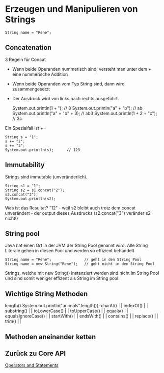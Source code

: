 # Erzeugen und Manipulieren von Strings

    String name = "Rene";
    
## Concatenation

3 Regeln für Concat
* Wenn beide Operanden nummerisch sind, versteht man unter dem + eine nummerische Addition
* Wenn beide Operanden vom Typ String sind, dann wird zusammengesetzt
* Der Ausdruck wird von links nach rechts ausgeführt.


    System.out.println(1 + ");              // 3
    System.out.println("a" + "b");          // ab
    System.out.println("a" + "b" + 3);      // ab3
    System.out.println(1 + 2 + "c");        // 3c

Ein Spezialfall ist +=

    String s = "1";
    s += "2";
    s += "3";
    System.out.println(s);      // 123

## Immutability

Strings sind immutable (unveränderlich).

    String s1 = "1";
    String s2 = s1.concat("2");
    s2.concat("3");
    System.out.println(s2);
    
Was ist das Resultat?
"12" - weil s2 bleibt auch trotz dem concat unverändert - der output dieses Ausdrucks (s2.concat("3") veränder s2 nicht!)


## String pool
Java hat einen Ort in der JVM der String Pool genannt wird.
Alle String Literale gehen in diesen Pool und werden so effizient behandelt

    String name = "Rene";               // geht in den String Pool
    String name = new String("Rene");   // geht nicht in den String Pool 
    
Strings, welche mit new String() instanziert werden sind nicht im String Pool und sind somit weniger
effizent als String im String pool.


## Wichtige String Methoden

length()
 System.out.println("animals".length()); 
charAt() | |
indexOf() | |
substring() | |
toLowerCase() | |
toUpperCase() | |
equals() | |
equalsIgnoreCase() | |
startWith() | |
endsWith() | |
contains() | |
replace() | |
trim() | |


## Methoden aneinander ketten


## Zurück zu Core API
[Operators and Statements](CoreAPI.md) 